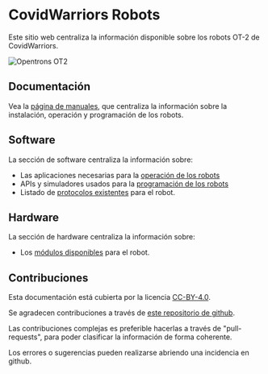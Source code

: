 # CovidWarriors Robots

Este sitio web centraliza la información disponible sobre los robots OT-2
de CovidWarriors. 

![Opentrons OT2](/assets/images/ot2-hero.jpg)

## Documentación

Vea la [página de manuales](documentacion/manuales), que centraliza
la información sobre la instalación, operación y programación de los robots.

## Software

La sección de software centraliza la información sobre:

- Las aplicaciones necesarias para la [operación de los robots](software/control.md)
- APIs y simuladores usados para la [programación de los robots](software/programacion.md)
- Listado de [protocolos existentes](software/protocolos.md) para el robot.

## Hardware

La sección de hardware centraliza la información sobre:

- Los [módulos disponibles](/hardware/modulos.md) para el robot.

## Contribuciones

Esta documentación está cubierta por la licencia [CC-BY-4.0](https://creativecommons.org/licenses/by/4.0/).

Se agradecen contribuciones a través de [este repositorio de github](https://github.com/vieiro/covidrobots.org/).

Las contribuciones complejas es preferible hacerlas a través de "pull-requests", para poder
clasificar la información de forma coherente.

Los errores o sugerencias pueden realizarse abriendo una incidencia en github.



